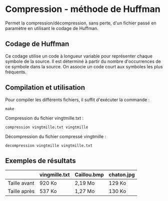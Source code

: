 # Compression - méthode de Huffman

Permet la compression/décompression, sans perte, d'un fichier passé en paramètre en utilisant le codage de Huffman.

## Codage de Huffman

Ce codage utilise un code à longueur variable pour représenter chaque symbole de la source. Il est déterminé à partir du nombre d'occurrences de ce symbole dans la source.
On associe un code court aux symboles les plus fréquents. 

## Compilation et utilisation

Pour compiler les différents fichiers, il suffit d'exécuter la commande :

	make

Compression du fichier vingtmille.txt :

	compression vingtmille.txt vingtmille

Décompression du fichier compressé vingtmille : 

	decompression vingtmille vingtmille.txt
	
## Exemples de résultats

|                      | vingmille.txt     | Caillou.bmp | chaton.jpg|
| ---------------------|---------|-------|--------------|
| Taille avant | 920 Ko  | 2,19 Mo    |129 Ko|
| Taille après  | 537 Ko | 1,27 Mo   |130 Ko|